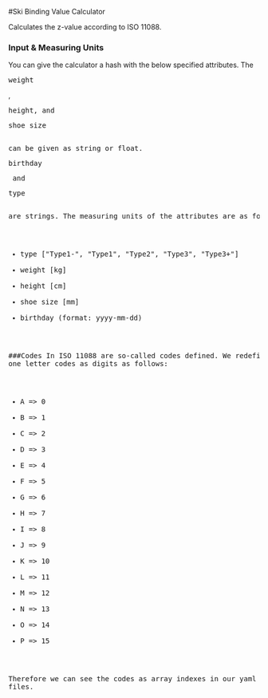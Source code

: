 #Ski Binding Value Calculator

Calculates the z-value according to ISO 11088.

### Input & Measuring Units
You can give the calculator a hash with the below specified attributes. The <pre>weight</pre>, <pre>height, and <pre>shoe_size</pre> can be given as string or float. <pre>birthday</pre> and <pre>type</pre> are strings. The measuring units of the attributes are as follows:
 
- type ["Type1-", "Type1", "Type2", "Type3", "Type3+"]
- weight [kg]
- height [cm]
- shoe size [mm]
- birthday (format: yyyy-mm-dd)

###Codes
In ISO 11088 are so-called codes defined. We redefined those one letter codes as digits as follows:
- A => 0
- B => 1
- C => 2
- D => 3
- E => 4
- F => 5
- G => 6
- H => 7
- I => 8
- J => 9
- K => 10
- L => 11
- M => 12
- N => 13
- O => 14
- P => 15

Therefore we can see the codes as array indexes in our yaml files.